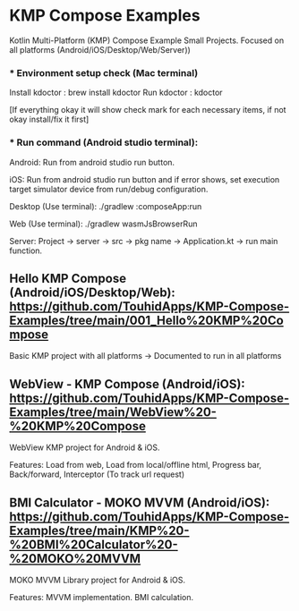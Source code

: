 # KMP Compose Examples
Kotlin Multi-Platform (KMP)  Compose Example Small Projects. Focused on all platforms (Android/iOS/Desktop/Web/Server))


### * Environment setup check (Mac terminal)

Install kdoctor : brew install kdoctor
Run kdoctor : kdoctor

[If everything okay it will show check mark for each necessary items, if not okay install/fix it first]


### * Run command (Android studio terminal):

Android: Run from android studio run button.

iOS: Run from android studio run button and if error shows, set execution target simulator device from run/debug configuration.

Desktop (Use terminal): ./gradlew :composeApp:run

Web (Use terminal): ./gradlew wasmJsBrowserRun

Server: Project -> server -> src -> pkg name -> Application.kt -> run main function.

## Hello KMP Compose (Android/iOS/Desktop/Web): https://github.com/TouhidApps/KMP-Compose-Examples/tree/main/001_Hello%20KMP%20Compose

Basic KMP project with all platforms
-> Documented to run in all platforms

## WebView - KMP Compose (Android/iOS): https://github.com/TouhidApps/KMP-Compose-Examples/tree/main/WebView%20-%20KMP%20Compose

WebView KMP project for Android & iOS.

Features: Load from web, Load from local/offline html, Progress bar, Back/forward, Interceptor (To track url request) 

## BMI Calculator - MOKO MVVM (Android/iOS): https://github.com/TouhidApps/KMP-Compose-Examples/tree/main/KMP%20-%20BMI%20Calculator%20-%20MOKO%20MVVM

MOKO MVVM Library project for Android & iOS.

Features: MVVM implementation. BMI calculation. 









